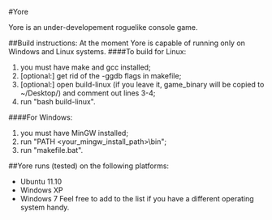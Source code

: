 #Yore

Yore is an under-developement roguelike console game.

##Build instructions:
At the moment Yore is capable of running only on Windows and Linux systems.
####To build for Linux:

1. you must have make and gcc installed;
2.  [optional:] get rid of the -ggdb flags in makefile;
3.  [optional:] open build-linux (if you leave it, game_binary will be copied to ~/Desktop/) and comment out lines 3-4;
4.  run "bash build-linux".

####For Windows:

1.  you must have MinGW installed;
2.  run "PATH <your_mingw_install_path>\bin";
3.  run "makefile.bat".


##Yore runs (tested) on the following platforms:

 *  Ubuntu 11.10
 *  Windows XP
 *  Windows 7
Feel free to add to the list if you have a different operating system handy.
